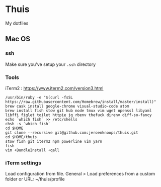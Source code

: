 # Thuis

My dotfiles

## Mac OS

### ssh

Make sure you've setup your `.ssh` directory

### Tools
iTerm2 : https://www.iterm2.com/version3.html

```
/usr/bin/ruby -e "$(curl -fsSL https://raw.githubusercontent.com/Homebrew/install/master/install)"
brew cask install google-chrome visual-studio-code atom
brew install fish stow git hub node tmux vim wget openssl libyaml libffi figlet toilet httpie jq rbenv thefuck direnv diff-so-fancy
echo `which fish` >> /etc/shells
chsh -s `which fish`
cd $HOME
git clone --recursive git@github.com:jeroenknoops/thuis.git
cd $HOME/thuis
stow fish git iterm2 npm powerline vim yarn
fish
vim +BundleInstall +qall
```

### iTerm settings
Load configuration from file.
General > Load preferences from a custom folder or URL: ~/thuis/profile
